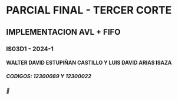 # PARCIAL FINAL - TERCER CORTE
## IMPLEMENTACION AVL + FIFO
### IS03D1 - 2024-1
#### WALTER DAVID ESTUPIÑAN CASTILLO Y LUIS DAVID ARIAS ISAZA
##### CODIGOS: 12300089 Y 12300022
###### 🥸
